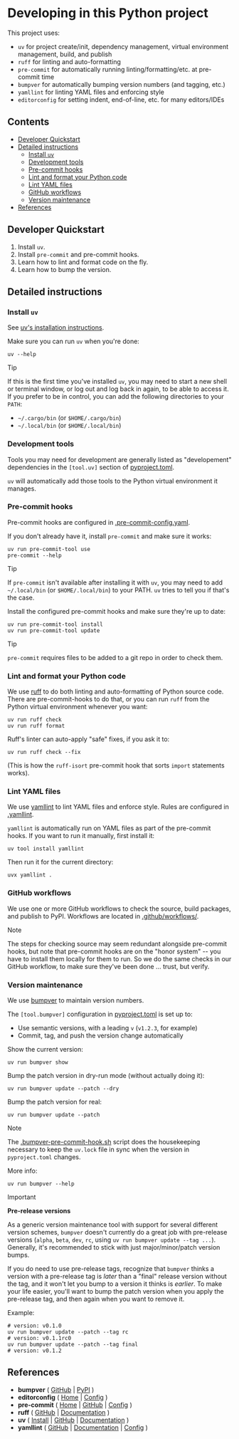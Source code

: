 # Developing in this Python project

This project uses:

- `uv` for project create/init, dependency management, virtual environment management, build, and publish
- `ruff` for linting and auto-formatting
- `pre-commit` for automatically running linting/formatting/etc. at pre-commit time
- `bumpver` for automatically bumping version numbers (and tagging, etc.)
- `yamllint` for linting YAML files and enforcing style
- `editorconfig` for setting indent, end-of-line, etc. for many editors/IDEs


[begintoc]: #

## Contents

- [Developer Quickstart](#developer-quickstart)
- [Detailed instructions](#detailed-instructions)
    - [Install `uv`](#install-uv)
    - [Development tools](#development-tools)
    - [Pre-commit hooks](#pre-commit-hooks)
    - [Lint and format your Python code](#lint-and-format-your-python-code)
    - [Lint YAML files](#lint-yaml-files)
    - [GitHub workflows](#github-workflows)
    - [Version maintenance](#version-maintenance)
- [References](#references)

[endtoc]: # (Generated by mark-toc pre-commit hook)


## Developer Quickstart

1. Install `uv`.
2. Install `pre-commit` and pre-commit hooks.
3. Learn how to lint and format code on the fly.
5. Learn how to bump the version.


## Detailed instructions


### Install `uv`

See [uv's installation instructions][uv-install].

Make sure you can run `uv` when you're done:

    uv --help

> [!TIP]
>
> If this is the first time you've installed `uv`, you may need to start a new shell or terminal
> window, or log out and log back in again, to be able to access it.  If you prefer to be in
> control, you can add the following directories to your `PATH`:
>
> - `~/.cargo/bin` (or `$HOME/.cargo/bin`)
> - `~/.local/bin` (or `$HOME/.local/bin`)


### Development tools

Tools you may need for development are generally listed as "developement" dependencies in
the `[tool.uv]` section of [pyproject.toml][].

`uv` will automatically add those tools to the Python virtual environment it manages.


### Pre-commit hooks

Pre-commit hooks are configured in [.pre-commit-config.yaml][pre-commit-config].

If you don't already have it, install `pre-commit` and make sure it works:

    uv run pre-commit-tool use
    pre-commit --help

> [!TIP]
>
> If `pre-commit` isn't available after installing it with `uv`, you may need to add `~/.local/bin`
> (or `$HOME/.local/bin`) to your PATH.  `uv` tries to tell you if that's the case.

Install the configured pre-commit hooks and make sure they're up to date:

    uv run pre-commit-tool install
    uv run pre-commit-tool update

> [!TIP]
>
> `pre-commit` requires files to be added to a git repo in order to check them.


### Lint and format your Python code

We use [ruff][ruff-doc] to do both linting and auto-formatting of Python source code.  There are
pre-commit-hooks to do that, or you can run `ruff` from the Python virtual environment whenever you
want:

    uv run ruff check
    uv run ruff format

Ruff's linter can auto-apply "safe" fixes, if you ask it to:

    uv run ruff check --fix

(This is how the `ruff-isort` pre-commit hook that sorts `import` statements works).


### Lint YAML files

We use [yamllint][yamllint-src] to lint YAML files and enforce style.  Rules are configured in
[.yamllint][yamllint-config].

`yamllint` is automatically run on YAML files as part of the pre-commit hooks.  If you want to run
it manually, first install it:

    uv tool install yamllint

Then run it for the current directory:

    uvx yamllint .


### GitHub workflows

We use one or more GitHub workflows to check the source, build packages, and publish to PyPI.
Workflows are located in [.github/workflows/][].

> [!NOTE]
>
> The steps for checking source may seem redundant alongside pre-commit hooks, but note that
> pre-commit hooks are on the "honor system" -- you have to install them locally for them to run.
> So we do the same checks in our GitHub workflow, to make sure they've been done ... trust, but
> verify.


### Version maintenance

We use [bumpver][bumpver-src] to maintain version numbers.

The `[tool.bumpver]` configuration in [pyproject.toml][] is set up to:

- Use semantic versions, with a leading `v` (`v1.2.3`, for example)
- Commit, tag, and push the version change automatically

Show the current version:

    uv run bumpver show

Bump the patch version in dry-run mode (without actually doing it):

    uv run bumpver update --patch --dry

Bump the patch version for real:

    uv run bumpver update --patch

> [!NOTE]
>
> The [.bumpver-pre-commit-hook.sh][] script does the housekeeping necessary to keep the `uv.lock`
> file in sync when the version in `pyproject.toml` changes.

More info:

    uv run bumpver --help

> [!IMPORTANT]
>
> **Pre-release versions**
>
> As a generic version maintenance tool with support for several different version schemes,
> `bumpver` doesn't currently do a great job with pre-release versions (`alpha`, `beta`, `dev`,
> `rc`, using `uv run bumpver update --tag ...`).  Generally, it's recommended to stick with just
> major/minor/patch version bumps.
>
> If you do need to use pre-release tags, recognize that `bumpver` thinks a version with a
> pre-release tag is *later* than a "final" release version without the tag, and it won't let you
> bump to a version it thinks is *earlier*.  To make your life easier, you'll want to bump the patch
> version when you apply the pre-release tag, and then again when you want to remove it.
>
> Example:
>
>     # version: v0.1.0
>     uv run bumpver update --patch --tag rc
>     # version: v0.1.1rc0
>     uv run bumpver update --patch --tag final
>     # version: v0.1.2


## References

- **bumpver**       ( [GitHub][bumpver-src] | [PyPI][bumpver-pypi] )
- **editorconfig**  ( [Home][editorconfig] | [Config][editorconfig-config] )
- **pre-commit**    ( [Home][pre-commit] | [GitHub][pre-commit-src] | [Config][pre-commit-config] )
- **ruff**          ( [GitHub][ruff-src] | [Documentation][ruff-doc] )
- **uv**            ( [Install][uv-install] | [GitHub][uv-src] | [Documentation][uv-doc] )
- **yamllint**      ( [GitHub][yamllint-src] | [Documentation][yamllint-doc] | [Config][yamllint-config] )


 [.bumpver-pre-commit-hook.sh]: .bumpver-pre-commit-hook.sh
 [.github/workflows/]: .github/workflows/
 [pyproject.toml]: pyproject.toml

 [bumpver-src]: https://github.com/mbarkhau/bumpver
 [bumpver-pypi]: https://pypi.org/project/bumpver/

 [editorconfig]: https://editorconfig.org/
 [editorconfig-config]: .editorconfig

 [pre-commit]: https://pre-commit.com/
 [pre-commit-src]: https://github.com/pre-commit/pre-commit
 [pre-commit-config]: .pre-commit-config.yaml

 [ruff-src]: https://github.com/astral-sh/ruff
 [ruff-doc]: https://docs.astral.sh/ruff

 [uv-install]: https://docs.astral.sh/uv/getting-started/installation
 [uv-src]: https://github.com/astral-sh/uv
 [uv-doc]: https://docs.astral.sh/uv

 [yamllint-src]: https://github.com/adrienverge/yamllint
 [yamllint-doc]: https://yamllint.readthedocs.io/en/stable/
 [yamllint-config]: .yamllint
